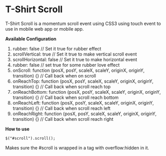 T-Shirt Scroll
==============

T-Shirt Scroll is a momentum scroll event using CSS3 using touch event to use in mobile web app or mobile app.

**Available Configuration**

1. rubber: false // Set it true for rubber effect
1. scrollVertical: true // Set it true to make vertical scroll event
1. scrollHorizontal: false // Set it true to make horizontal event
1. rubber: false // set true for some rubber love effect
1. onScroll: function (posX, posY, scaleX, scaleY, originX, originY, transition) {} // Call back when on scroll
1. onReachTop: function (posX, posY, scaleX, scaleY, originX, originY, transition) {} // Call back when scroll reach top
1. onReachBottom: function (posX, posY, scaleX, scaleY, originX, originY, transition) {} // Call back when scroll reach bottom
1. onReachLeft: function (posX, posY, scaleX, scaleY, originX, originY, transition) {} // Call back when scroll reach left
1. onReachRight: function (posX, posY, scaleX, scaleY, originX, originY, transition) {} // Call back when scroll reach right

**How to use**

	$("#scroll").scroll();

Makes sure the #scroll is wrapped in a tag with overflow:hidden in it.

